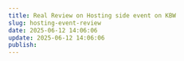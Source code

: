 ```yaml
---
title: Real Review on Hosting side event on KBW
slug: hosting-event-review
date: 2025-06-12 14:06:06
update: 2025-06-12 14:06:06
publish:
---
```

